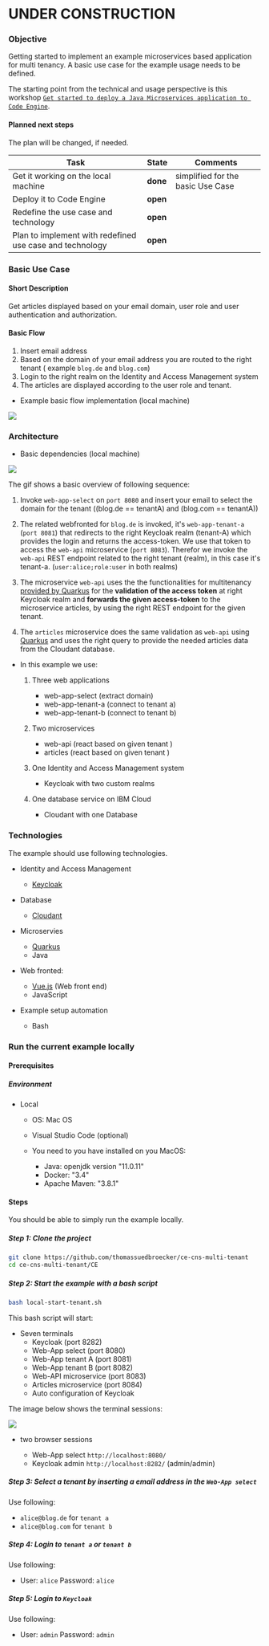 # UNDER CONSTRUCTION

### Objective

Getting started to implement an example microservices based application for multi tenancy. A basic use case for the example usage needs to be defined. 

The starting point from the technical and usage perspective is this workshop [`Get started to deploy a Java Microservices application to Code Engine`](https://suedbroecker.net/2021/05/28/new-hands-on-workshop-get-started-to-deploy-a-java-microservices-application-to-code-engine/).

#### Planned next steps

The plan will be changed, if needed.

| Task | State | Comments|
| --- | --- | --- |
|Get it working on the local machine | **done** | simplified for the basic Use Case  |
| Deploy it to Code Engine | **open** |   |
| Redefine the use case and technology | **open** |   |
| Plan to implement with redefined use case and technology | **open** |   |

### Basic Use Case

#### Short Description 

Get articles displayed based on your email domain, user role and user authentication and authorization.

#### Basic Flow

1. Insert email address
2. Based on the domain of your email address you are routed to the right tenant ( example `blog.de` and `blog.com`)
3. Login to the right realm on the Identity and Access Management system
4. The articles are displayed according to the user role and tenant.

* Example basic flow implementation (local machine)

![](images/very-basic-mulit-tenant.gif)

### Architecture

* Basic dependencies (local machine)

![](images/very-basic-mulit-tenant-diagram.gif)

The gif shows a basic overview of following sequence:

1. Invoke `web-app-select` on `port 8080` and insert your email to select the domain for the tenant ((blog.de == tenantA) and (blog.com == tenantA))

2. The related webfronted for `blog.de` is invoked, it's `web-app-tenant-a` (`port 8081`) that redirects to the right Keycloak realm (tenant-A) which provides the login and returns the access-token. We use that token to access the `web-api` microservice (`port 8083`). Therefor we invoke the `web-api` REST endpoint related to the right tenant (realm), in this case it's tenant-a. (`user:alice;role:user` in both realms)

3. The microservice `web-api` uses the the functionalities for multitenancy [provided by Quarkus](https://quarkus.io/guides/security-openid-connect-multitenancy) for the **validation of the access token** at right Keycloak realm and **forwards the given access-token** to the microservice articles, by using the right REST endpoint for the given tenant.

4. The `articles` microservice does the same validation as `web-api` using [Quarkus](https://quarkus.io/guides/security-openid-connect-multitenancy) and uses the right query to provide the needed articles data from the Cloudant database.

* In this example we use:

    1. Three web applications

         * web-app-select (extract domain)
         * web-app-tenant-a (connect to tenant a)
         * web-app-tenant-b (connect to tenant b)

    2. Two microservices

        * web-api (react based on given tenant )
        * articles (react based on given tenant )

    3. One Identity and Access Management system

       * Keycloak with two custom realms

    4. One database service on IBM Cloud

       * Cloudant with one Database       

### Technologies

The example should use following technologies.

* Identity and Access Management

    * [Keycloak](https://www.keycloak.org)

* Database

    * [Cloudant](https://www.ibm.com/cloud/cloudant)

* Microservies

    * [Quarkus](https://quarkus.io)
    * Java

* Web fronted:

    * [Vue.js](https://vuejs.org) (Web front end)
    * JavaScript

* Example setup automation

    * Bash


### Run the current example locally

#### Prerequisites

##### Environment

* Local

    * OS: Mac OS
    * Visual Studio Code (optional)

    * You need to you have installed on you MacOS:

        * Java: openjdk version "11.0.11"
        * Docker: "3.4"
        * Apache Maven: "3.8.1"

#### Steps

You should be able to simply run the example locally.

##### Step 1: Clone the project

```sh
git clone https://github.com/thomassuedbroecker/ce-cns-multi-tenant
cd ce-cns-multi-tenant/CE
```

##### Step 2: Start the example with a bash script

```sh
bash local-start-tenant.sh
```

This bash script will start:

* Seven terminals 
    * Keycloak (port 8282)
    * Web-App select (port 8080)
    * Web-App tenant A (port 8081)
    * Web-App tenant B (port 8082)
    * Web-API microservice (port 8083)
    * Articles microservice (port 8084)
    * Auto configuration of Keycloak 

The image below shows the terminal sessions:

![](images/local-example.png)

* two browser sessions

  * Web-App select `http://localhost:8080/` 
  * Keycloak admin `http://localhost:8282/` (admin/admin)

##### Step 3: Select a tenant by inserting a email address in the `Web-App select` 

  Use following:
   
  - `alice@blog.de` for `tenant a`
  - `alice@blog.com` for `tenant b`

##### Step 4: Login to `tenant a` or `tenant b`

  Use following:

  - User: `alice` Password: `alice`

##### Step 5: Login to `Keycloak`

  Use following:

  - User: `admin` Password: `admin`


